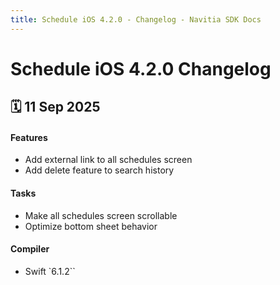 ```yaml
---
title: Schedule iOS 4.2.0 - Changelog - Navitia SDK Docs
---
```


# Schedule iOS 4.2.0 Changelog

<h2>🗓 11 Sep 2025</h2>

#### Features
- Add external link to all schedules screen
- Add delete feature to search history

#### Tasks
- Make all schedules screen scrollable
- Optimize bottom sheet behavior

#### Compiler
-  Swift  `6.1.2``
